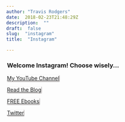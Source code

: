 ```yaml
---
author: "Travis Rodgers"
date:  2018-02-23T21:48:29Z
description:  ""
draft:  false
slug:  "instagram"
title:  "Instagram"

---
```

<div id="instagram-page">
  <h3>Welcome Instagram! Choose wisely...</h3>
    
  <p>
  <a class="button" style="text-align: center; box-shadow: 1px 1px 2px #948b8b; width: 100%" href="https://www.youtube.com/c/travismedia" target="_blank" role="button">
    My YouTube Channel
  </a>
  </p>
  <p>
  <a class="button" style="text-align: center; box-shadow: 1px 1px 2px #948b8b; width: 100%" href="https://travis.media/" target="_blank" role="button">
    Read the Blog
  </a>
  </p>
  <p>
  <a class="button" style="text-align: center; box-shadow: 1px 1px 2px #948b8b; width: 100%" href="https://travis.media/ebooks" target="_blank" role="button">
    FREE Ebooks
  </a>
  </p>
<p>
  <a class="button" style="text-align: center; box-shadow: 1px 1px 2px #948b8b; width: 100%" href="https://twitter.com/travisdotmedia" target="_blank" role="button">
    Twitter
  </a>
  </p>
  </div>
  
  <style>
    .button {
      box-sizing: border-box;
    }
      h1 {
          display: none;
      }
      div#instagram-page {
          max-width: 500px;
          margin: 0 auto;
      }
      #footer {
          display: none;
      }
  </style>